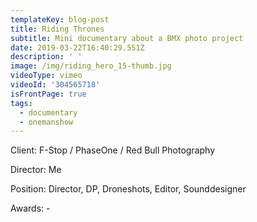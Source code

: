 ```yaml
---
templateKey: blog-post
title: Riding Thrones
subtitle: Mini documentary about a BMX photo project
date: 2019-03-22T16:40:29.551Z
description: ' '
image: /img/riding_hero_15-thumb.jpg
videoType: vimeo
videoId: '304565718'
isFrontPage: true
tags:
  - documentary
  - onemanshow
---
```

Client: F-Stop / PhaseOne / Red Bull Photography



Director: Me



Position: Director, DP, Droneshots, Editor, Sounddesigner



Awards: -

